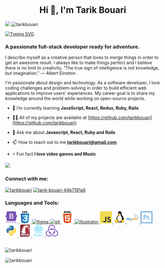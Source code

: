 <h1 align="center">Hi 👋, I'm Tarik Bouari</h1>
<p align="left"> 
<img src="https://camo.githubusercontent.com/8a4ae3fb98faf74ddf78a6677ceaa6e8872f7f340f569b7c5e1aa9bcc4061d95/68747470733a2f2f696d672e736869656c64732e696f2f62616467652f4d6963726f76657273652d626c756576696f6c6574">
<img src="https://komarev.com/ghpvc/?username=tarikbouari&label=Profile%20views&color=0e75b6&style=flat" alt="tarikbouari" /> 
</p>

[![Typing SVG](https://readme-typing-svg.herokuapp.com?font=Fira+Code&pause=1000&background=FF35C500&width=449&lines=Available+for+hire)](https://git.io/typing-svg)

<h3 >A passionate full-stack developer ready for adventure.</h3>

<p>I describe myself as a creative person that loves to merge things in order to get an awesome result. I always like to make things perfect and I believe there is no limit to creativity. “The true sign of intelligence is not knowledge, but imagination.” — Albert Einstein 
  
I'm passionate about design and technology. As a software developer, I love coding challenges and problem-solving in order to build efficient web applications to improve users' experiences. My career goal is to share my knowledge around the world while working on open-source projects.</p>

- 🌱 I’m currently learning **JavaScript, React, Redux, Ruby, Rails**

- 👨‍💻 All of my projects are available at [https://github.com/tarikbouari](https://github.com/tarikbouari)

- 💬 Ask me about **Javascript, React, Ruby and Rails**

- 📫 How to reach out to me **tarikbouari@gmail.com**

- ⚡ Fun fact **I love video games and Music** <br>

<img src ="https://res.cloudinary.com/practicaldev/image/fetch/s--cT4TSe48--/c_limit%2Cf_auto%2Cfl_progressive%2Cq_66%2Cw_880/https://dev-to-uploads.s3.amazonaws.com/i/894znjv4oo9agqiz4dql.gif">

<h3 align="left">Connect with me:</h3>
<p align="left">

<a href="https://twitter.com/tarikbouari" target="blank"><img align="center" src="https://raw.githubusercontent.com/rahuldkjain/github-profile-readme-generator/master/src/images/icons/Social/twitter.svg" alt="tarikbouari" height="30" width="40" /></a>
<a href="https://linkedin.com/in/tarik-bouari-44b7191a6" target="blank"><img align="center" src="https://raw.githubusercontent.com/rahuldkjain/github-profile-readme-generator/master/src/images/icons/Social/linked-in-alt.svg" alt="tarik-bouari-44b7191a6" height="30" width="40" /></a>
</p>

<h3 align="left">Languages and Tools:</h3>
<p align="left"> <a href="https://getbootstrap.com" target="_blank" rel="noreferrer"> <img src="https://raw.githubusercontent.com/devicons/devicon/master/icons/bootstrap/bootstrap-plain-wordmark.svg" alt="bootstrap" width="40" height="40"/> </a> <a href="https://www.w3schools.com/css/" target="_blank" rel="noreferrer"> <img src="https://raw.githubusercontent.com/devicons/devicon/master/icons/css3/css3-original-wordmark.svg" alt="css3" width="40" height="40"/> </a> <a href="https://www.figma.com/" target="_blank" rel="noreferrer"> <img src="https://www.vectorlogo.zone/logos/figma/figma-icon.svg" alt="figma" width="40" height="40"/> </a> <a href="https://git-scm.com/" target="_blank" rel="noreferrer"> <img src="https://www.vectorlogo.zone/logos/git-scm/git-scm-icon.svg" alt="git" width="40" height="40"/> </a> <a href="https://www.w3.org/html/" target="_blank" rel="noreferrer"> <img src="https://raw.githubusercontent.com/devicons/devicon/master/icons/html5/html5-original-wordmark.svg" alt="html5" width="40" height="40"/> </a> <a href="https://www.adobe.com/in/products/illustrator.html" target="_blank" rel="noreferrer"> <img src="https://www.vectorlogo.zone/logos/adobe_illustrator/adobe_illustrator-icon.svg" alt="illustrator" width="40" height="40"/> </a> <a href="https://developer.mozilla.org/en-US/docs/Web/JavaScript" target="_blank" rel="noreferrer"> <img src="https://raw.githubusercontent.com/devicons/devicon/master/icons/javascript/javascript-original.svg" alt="javascript" width="40" height="40"/> </a> <a href="https://www.linux.org/" target="_blank" rel="noreferrer"> <img src="https://raw.githubusercontent.com/devicons/devicon/master/icons/linux/linux-original.svg" alt="linux" width="40" height="40"/> </a> <a href="https://www.mysql.com/" target="_blank" rel="noreferrer"> <img src="https://raw.githubusercontent.com/devicons/devicon/master/icons/mysql/mysql-original-wordmark.svg" alt="mysql" width="40" height="40"/> </a> <a href="https://www.photoshop.com/en" target="_blank" rel="noreferrer"> <img src="https://raw.githubusercontent.com/devicons/devicon/master/icons/photoshop/photoshop-line.svg" alt="photoshop" width="40" height="40"/> </a> <a href="https://www.python.org" target="_blank" rel="noreferrer"> <img src="https://raw.githubusercontent.com/devicons/devicon/master/icons/python/python-original.svg" alt="python" width="40" height="40"/> </a> <a href="https://rubyonrails.org" target="_blank" rel="noreferrer"> <img src="https://raw.githubusercontent.com/devicons/devicon/master/icons/rails/rails-original-wordmark.svg" alt="rails" width="40" height="40"/> </a> <a href="https://reactjs.org/" target="_blank" rel="noreferrer"> <img src="https://raw.githubusercontent.com/devicons/devicon/master/icons/react/react-original-wordmark.svg" alt="react" width="40" height="40"/> </a> <a href="https://redux.js.org" target="_blank" rel="noreferrer"> <img src="https://raw.githubusercontent.com/devicons/devicon/master/icons/redux/redux-original.svg" alt="redux" width="40" height="40"/> </a> </p><br>

<div>
<img align="center" src="https://github-readme-stats.vercel.app/api?username=tarikbouari&show_icons=true&locale=en" alt="tarikbouari" />
</div>
<p></p>

<p><img align="center" src="https://github-readme-streak-stats.herokuapp.com/?user=tarikbouari&" alt="tarikbouari" /></p>
